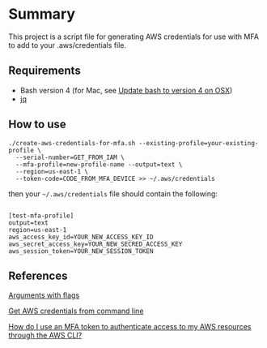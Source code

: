 # Summary

This project is a script file for generating AWS credentials for use with MFA to add to your .aws/credentials file.

## Requirements

- Bash version 4 (for Mac, see [Update bash to version 4 on OSX](https://apple.stackexchange.com/questions/193411/update-bash-to-version-4-0-on-osx))
- [jq](https://stedolan.github.io/jq/download/)

## How to use

```{bash}
./create-aws-credentials-for-mfa.sh --existing-profile=your-existing-profile \
  --serial-number=GET_FROM_IAM \
  --mfa-profile=new-profile-name --output=text \
  --region=us-east-1 \ 
  --token-code=CODE_FROM_MFA_DEVICE >> ~/.aws/credentials
```

then your `~/.aws/credentials` file should contain the following:

```

[test-mfa-profile]
output=text
region=us-east-1
aws_access_key_id=YOUR_NEW_ACCESS_KEY_ID
aws_secret_access_key=YOUR_NEW_SECRED_ACCESS_KEY
aws_session_token=YOUR_NEW_SESSION_TOKEN
```

## References

[Arguments with flags](https://stackoverflow.com/questions/7069682/how-to-get-arguments-with-flags-in-bash-script)

[Get AWS credentials from command line](https://gist.github.com/ddgenome/f13f15dd01fb88538dd6fac8c7e73f8c)

[How do I use an MFA token to authenticate access to my AWS resources through the AWS CLI?](https://aws.amazon.com/premiumsupport/knowledge-center/authenticate-mfa-cli/)
